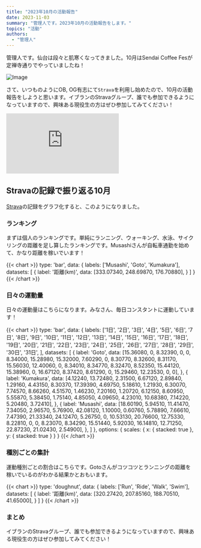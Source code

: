 ```yaml
---
title: "2023年10月の活動報告"
date: 2023-11-03
summary: "管理人です。2023年10月の活動報告をします。"
topics: "活動"
authors:
  - "管理人"
---
```


管理人です。仙台は段々と肌寒くなってきました。10月はSendai Coffee Fesが定禅寺通りでやっていましたね！

![Image](https://farm66.staticflickr.com/65535/53259432663_4791a5fec9_c.jpg)

さて、いつものようにOB, OG有志にて`Strava`を利用し始めたので、10月の活動報告をしようと思います。イブランのStravaグループ、誰でも参加できるようになっていますので、興味ある現役生の方はぜひ参加してみてください！

<iframe allowtransparency frameborder='0' height='160' scrolling='no' src='https://www.strava.com/clubs/1124508/latest-rides/105e28b4242f413d3b66e18cef4f66144b4ae5fa?show_rides=false' width='300'></iframe>

## Stravaの記録で振り返る10月
[Strava](https://www.strava.com/clubs/1124508/latest-rides/105e28b4242f413d3b66e18cef4f66144b4ae5fa?show_rides=false)の記録をグラフ化すると、このようになりました。

### ランキング
まずは個人のランキングです。単純にランニング、ウォーキング、水泳、サイクリングの距離を足し算したランキングです。Musashiさんが自転車通勤を始めて、かなり距離を稼いでいます！

{{< chart >}}
type: 'bar',
data: {
  labels: ['Musashi', 'Goto', 'Kumakura'],
  datasets: [
    {
      label: '距離(km)',
      data: [333.07340, 248.69870, 176.70880],
    }
  ]
}
{{< /chart >}}

### 日々の運動量
日々の運動量はこちらになります。みなさん、毎日コンスタントに運動しています！

{{< chart >}}
type: 'bar',
data: {
  labels: ['1日', '2日', '3日', '4日', '5日', '6日', '7日', '8日', '9日', '10日', '11日', '12日', '13日', '14日', '15日', '16日', '17日', '18日', '19日', '20日', '21日', '22日', '23日', '24日', '25日', '26日', '27日', '28日', '29日', '30日', '31日', ],
  datasets: [
	{
		label: 'Goto',
		data: [15.36080, 0, 8.32390, 0, 0, 8.34000, 15.28980, 15.32000, 7.60290, 0, 8.30770, 8.32600, 8.31170, 15.56030, 12.40060, 0, 8.34010, 8.34770, 8.32470, 8.52350, 15.44120, 15.38960, 0, 16.67120, 8.37420, 8.61290, 0, 15.29460, 12.23530, 0, 0],
	},
	{
		label: 'Kumakura',
		data: [4.12240, 13.72480, 2.31500, 6.67120, 2.89840, 1.29160, 4.43150, 8.30370, 17.39390, 4.69750, 5.18610, 1.21930, 6.30070, 7.74570, 8.66260, 4.51570, 1.46230, 7.20160, 1.20720, 6.12150, 8.60950, 5.55870, 5.38450, 1.75140, 4.85050, 4.09650, 4.23010, 10.68380, 7.14220, 5.20480, 3.72410],
	},
	{
		label: 'Musashi',
		data: [18.60190, 5.94510, 11.41470, 7.34050, 2.96570, 5.76900, 42.08120, 1.10000, 0.60760, 5.78890, 7.66610, 7.47390, 21.33340, 24.12470, 5.26750, 0, 10.53130, 20.76600, 12.75330, 8.22810, 0, 0, 8.23070, 8.34290, 15.51440, 5.92030, 16.14810, 12.71250, 22.87230, 21.02430, 2.54900],
	},
	]
},
options: {
  scales: {
    x: {
      stacked: true
    },
    y: {
      stacked: true
    }
  }
}
{{< /chart >}}

### 種別ごとの集計
運動種別ごとの割合はこちらです。Gotoさんがコツコツとランニングの距離を稼いでいるのがわかる結果かとおもいます。

{{< chart >}}
type: 'doughnut',
data: {
  labels: ['Run', 'Ride', 'Walk', 'Swim'],
  datasets: [
    {
      label: '距離(km)',
      data: [320.27420, 207.85160, 188.70510, 41.65000],
    }
  ]
}
{{< /chart >}}

### まとめ
イブランのStravaグループ、誰でも参加できるようになっていますので、興味ある現役生の方はぜひ参加してみてください！

